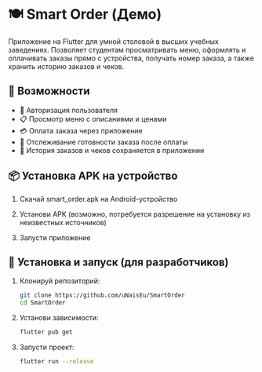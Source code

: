 # 🍽️ Smart Order (Демо)

Приложение на Flutter для умной столовой в высших учебных заведениях. Позволяет студентам просматривать меню, оформлять и оплачивать заказы прямо с устройства, получать номер заказа, а также хранить историю заказов и чеков.

## 🚀 Возможности

- 🔐 Авторизация пользователя
- 📋 Просмотр меню с описаниями и ценами
- 💳 Оплата заказа через приложение
- 🧾 Отслеживание готовности заказа после оплаты
- 📂 История заказов и чеков сохраняется в приложении

## 📦 Установка APK на устройство

1. Скачай smart_order.apk на Android-устройство

2. Установи APK (возможно, потребуется разрешение на установку из неизвестных источников)

3. Запусти приложение

## 📱 Установка и запуск (для разработчиков)

1. Клонируй репозиторий:
   ```bash
   git clone https://github.com/uNaisEu/SmartOrder
   cd SmartOrder
   ```

2. Установи зависимости:
   ```bash
   flutter pub get
   ```

3. Запусти проект:
   ```bash
   flutter run --release
   ```
